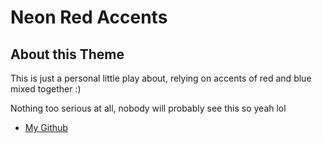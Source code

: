 # Neon Red Accents
## About this Theme
This is just a personal little play about, relying on accents of red and blue mixed together :)

Nothing too serious at all, nobody will probably see this so yeah lol

* [My Github](https://www.github.com/Viibrant)
